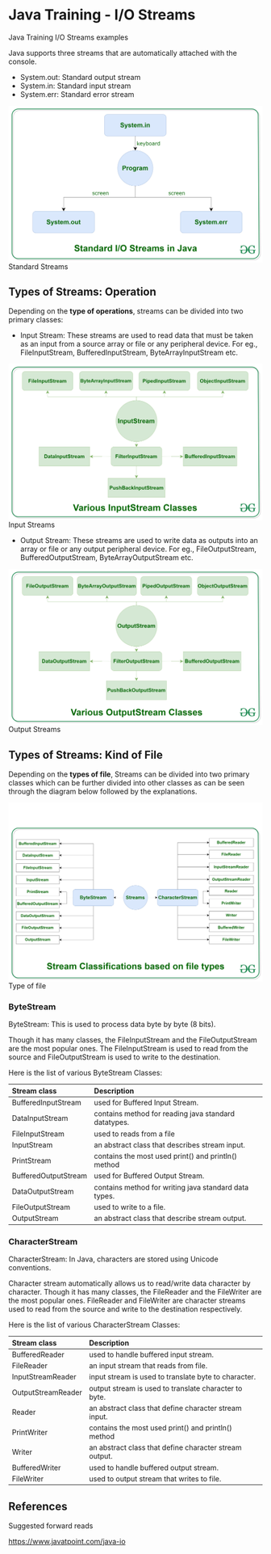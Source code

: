 # Java Training - I/O Streams
Java Training I/O Streams examples


Java supports three streams that are automatically attached with the console.

- System.out: Standard output stream
- System.in: Standard input stream
- System.err: Standard error stream

<img src="imgs/Java-Basic-input-output1.png" alt="Standard streams" style="float: left; margin-right: 10px;" />
Standard Streams



## Types of Streams: Operation

Depending on the <B>type of operations</B>, streams can be divided into two primary classes:

- Input Stream: These streams are used to read data that must be taken as an input from a source array or file or any peripheral device. For eg., FileInputStream, BufferedInputStream, ByteArrayInputStream etc.

<img src="imgs/Java-Input-Stream.png" alt="Input streams" style="float: left; margin-right: 10px;" />
Input Streams

- Output Stream: These streams are used to write data as outputs into an array or file or any output peripheral device. For eg., FileOutputStream, BufferedOutputStream, ByteArrayOutputStream etc.


<img src="imgs/Java-Output-Stream.png" alt="Output streams" style="float: left; margin-right: 10px;" />
Output Streams

## Types of Streams: Kind of File

Depending on the <B>types of file</B>, Streams can be divided into two primary classes which can be further divided into other classes as can be seen through the diagram below followed by the explanations.

<img src="imgs/Java-stream-classification-filetype2.png" alt="Streams by types" style="float: left; margin-right: 10px;" />
Type of file


### ByteStream

ByteStream: This is used to process data byte by byte (8 bits). 

Though it has many classes, the FileInputStream and the FileOutputStream are the most popular ones. 
The FileInputStream is used to read from the source and FileOutputStream is used to write to the destination. 

Here is the list of various ByteStream Classes:


| Stream class	| Description |
| :---------------- | :------ |
|BufferedInputStream|	used for Buffered Input Stream.|
|DataInputStream	|contains method for reading java standard datatypes.|
|FileInputStream	|used to reads from a file|
|InputStream	|an abstract class that describes stream input.|
|PrintStream	|contains the most used print() and println() method|
|BufferedOutputStream	| used for Buffered Output Stream.|
|DataOutputStream	| contains method for writing java standard data types.|
|FileOutputStream	|used to write to a file.|
|OutputStream	|an abstract class that describe stream output.|



### CharacterStream
CharacterStream: In Java, characters are stored using Unicode conventions. 

Character stream automatically allows us to read/write data character by character. Though it has many classes, the FileReader and the FileWriter are the most popular ones. FileReader and FileWriter are character streams used to read from the source and write to the destination respectively. 

Here is the list of various CharacterStream Classes:

|Stream class|	Description|
| :---------------- | :------ |
|BufferedReader	|used to handle buffered input stream.|
|FileReader	|an input stream that reads from file.|
|InputStreamReader	|input stream is used to translate byte to character.|
|OutputStreamReader	|output stream is used to translate character to byte.|
|Reader	|an abstract class that define character stream input.|
|PrintWriter	|contains the most used print() and println() method|
|Writer	|an abstract class that define character stream output.|
|BufferedWriter	|used to handle buffered output stream.|
|FileWriter	|used to output stream that writes to file.|


## References

Suggested forward reads

https://www.javatpoint.com/java-io
